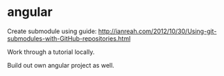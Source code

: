 # angular

Create submodule using guide: http://ianreah.com/2012/10/30/Using-git-submodules-with-GitHub-repositories.html

Work through a tutorial locally.

Build out own angular project as well.
